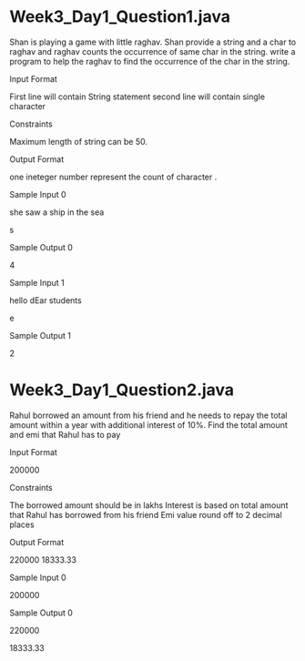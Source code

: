 # Week3_Day1_Question1.java

Shan is playing a game with little raghav. Shan provide a string and a char to raghav and raghav counts the occurrence of same char in the string. write a program to help the raghav to find the occurrence of the char in the string.

Input Format

First line will contain String statement second line will contain single character

Constraints

Maximum length of string can be 50.

Output Format

one ineteger number represent the count of character .

Sample Input 0

she saw a ship in the sea

s

Sample Output 0

4

Sample Input 1

hello dEar students

e

Sample Output 1

2

# Week3_Day1_Question2.java

Rahul borrowed an amount from his friend and he needs to repay the total amount within a year with additional interest of 10%. Find the total amount and emi that Rahul has to pay

Input Format

200000

Constraints

The borrowed amount should be in lakhs Interest is based on total amount that Rahul has borrowed from his friend Emi value round off to 2 decimal places

Output Format

220000 18333.33

Sample Input 0

200000

Sample Output 0

220000

18333.33
